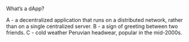 What’s a dApp?

A - a decentralized application that runs on a distributed network, rather than on a single centralized server.
B - a sign of greeting between two friends.
C - cold weather Peruvian headwear, popular in the mid-2000s.
